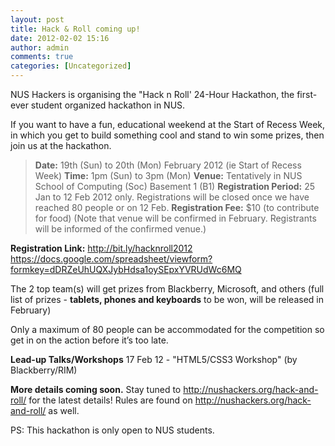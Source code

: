 ```yaml
---
layout: post
title: Hack & Roll coming up!
date: 2012-02-02 15:16
author: admin
comments: true
categories: [Uncategorized]
---
```

NUS Hackers is organising the "Hack n Roll' 24-Hour Hackathon, the first-ever student organized hackathon in NUS.

If you want to have a fun, educational weekend at the Start of Recess Week, in which you get to build something cool and stand to win some prizes, then join us at the hackathon.
<blockquote><strong>Date:</strong> 19th (Sun) to 20th (Mon) February 2012 (ie Start of Recess Week)
<strong>Time:</strong> 1pm (Sun) to 3pm (Mon)
<strong>Venue:</strong> Tentatively in NUS School of Computing (Soc) Basement 1 (B1)
<strong>Registration Period:</strong> 25 Jan to 12 Feb 2012 only. Registrations will be closed once we have reached 80 people or on 12 Feb.
<strong>Registration Fee:</strong> $10 (to contribute for food)
(Note that venue will be confirmed in February. Registrants will be informed of the confirmed venue.)</blockquote>

<strong>Registration Link:</strong>
<a href="http://bit.ly/hacknroll2012">http://bit.ly/hacknroll2012</a>
<a href="https://docs.google.com/spreadsheet/viewform?formkey=dDRZeUhUQXJybHdsa1oySEpxYVRUdWc6MQ">https://docs.google.com/spreadsheet/viewform?formkey=dDRZeUhUQXJybHdsa1oySEpxYVRUdWc6MQ</a>

The 2 top team(s) will get prizes from Blackberry, Microsoft, and others (full list of prizes - <strong>tablets, phones and keyboards</strong> to be won, will be released in February)

Only a maximum of 80 people can be accommodated for the competition so get in on the action before it’s too late.

<strong>Lead-up Talks/Workshops</strong>
17 Feb 12 - "HTML5/CSS3 Workshop" (by Blackberry/RIM)

<strong>More details coming soon.</strong>
Stay tuned to http://nushackers.org/hack-and-roll/ for the latest details!
Rules are found on http://nushackers.org/hack-and-roll/ as well.

PS: This hackathon is only open to NUS students.
